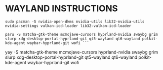 # WAYLAND INSTRUCTIONS

```
sudo pacman -S nvidia-open-dkms nvidia-utils lib32-nvidia-utils nvidia-settings vulkan-icd-loader lib32-vulkan-icd-loader
```

```
paru -S matcha-gtk-theme mcmojave-cursors hyprland-nvidia swaybg grim slurp xdg-desktop-portal-hyprland-git qt5-wayland qt6-wayland polkit-kde-agent waybar-hyprland-git wofi ```

```
yay -S matcha-gtk-theme mcmojave-cursors hyprland-nvidia swaybg grim slurp xdg-desktop-portal-hyprland-git qt5-wayland qt6-wayland polkit-kde-agent waybar-hyprland-git wofi
```
